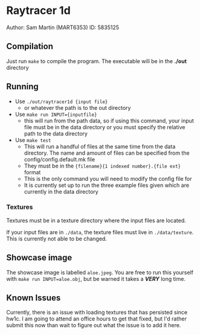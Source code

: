 # Raytracer 1d
Author: Sam Martin (MART6353)
ID: 5835125

## Compilation
Just run `make` to compile the program. The executable will be in the __./out__ directory

## Running
- Use `./out/raytracer1d {input file}`
  - or whatever the path is to the out directory
- Use `make run INPUT={inputfile}`
  - this will run from the path data, so if using this command, your input file must be in the data directory or you must specify the relative path to the data directory
- Use `make test`
  - This will run a handful of files at the same time from the data directory. The name and amount of files can be specified from the config/config.default.mk file
  - They must be in the `{filename}{1 indexed number}.{file ext}` format
  - This is the only command you will need to modify the config file for
  - It is currently set up to run the three example files given which are currently in the data directory

### Textures
Textures must be in a texture directory where the input files are located. 

If your input files are in `./data`, the texture files must live in `./data/texture`. This is currently not able to be changed.

## Showcase image
The showcase image is labelled `aloe.jpeg`. You are free to run this yourself with `make run INPUT=aloe.obj`, but be warned it takes a ***VERY*** long time.

## Known Issues
Currently, there is an issue with loading textures that has persisted since hw1c. I am going to attend an office hours to get that fixed, but I'd rather submit this now than wait to figure out what the issue is to add it here. 
